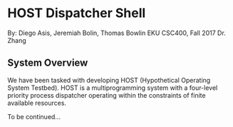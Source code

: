 #  HOST Dispatcher Shell
By: Diego Asis, Jeremiah Bolin, Thomas Bowlin
EKU CSC400, Fall 2017
Dr. Zhang

## System Overview
We have been tasked with developing HOST (Hypothetical Operating System Testbed). HOST is a multiprogramming system
with a four-level priority process dispatcher operating within the constraints of finite available resources.

To be continued...
